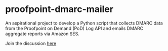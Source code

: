 # proofpoint-dmarc-mailer
An aspirational project to develop a Python script that collects DMARC data from the Proofpoint on Demand (PoD) Log API and emails DMARC aggregate reports via Amazon SES.

Join the discussion [here](https://github.com/seanthegeek/proofpoint-dmarc-mailer/discussions/1)
